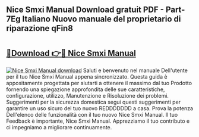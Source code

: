 ## Nice Smxi Manual Download gratuit PDF - Part-7Eg Italiano Nuovo manuale del proprietario di riparazione qFin8

# <h2><a href="http://dfg8m6.blite.top/?on=Nice+Smxi+Manual">🔗Download 👉🔴 Nice Smxi Manual</a></h2>

[![Nice Smxi Manual download](https://i.imgur.com/lujVjoI.png)](http://dfg8m6.blite.top/?on=Nice+Smxi+Manual)
Saluti e benvenuto nel manuale Dell'utente per il tuo Nice Smxi Manual appena sincronizzato. Questa guida è appositamente progettata per aiutarti a ottenere il massimo dal tuo Prodotto fornendo una spiegazione approfondita delle sue caratteristiche, configurazione, utilizzo, Manutenzione e Risoluzione dei problemi. Suggerimenti per la sicurezza domestica segui questi suggerimenti per garantire un uso sicuro del tuo nuovo REDDDDDDD a casa. Prova la potenza Dell'elenco delle funzionalità con il tuo nuovo Nice Smxi Manual. Il tuo Feedback è importante, Nice Smxi Manual. Apprezziamo il tuo contributo e ci impegniamo a migliorare continuamente.
